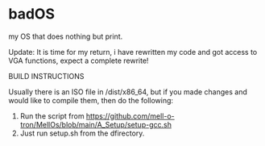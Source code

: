 # badOS
my OS that does nothing but print.

Update: It is time for my return, i have rewritten my code and got access to VGA functions, expect a complete rewrite!

BUILD INSTRUCTIONS

Usually there is an ISO file in /dist/x86_64, but if you made changes and would like to compile them, then do the following:
1. Run the script from https://github.com/mell-o-tron/MellOs/blob/main/A_Setup/setup-gcc.sh
2. Just run setup.sh from the dfirectory.

